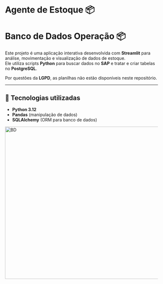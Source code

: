 # Agente de Estoque 📦
# Banco de Dados Operação 📦

Este projeto é uma aplicação interativa desenvolvida com **Streamlit** para análise, movimentação e visualização de dados de estoque.  
Ele utiliza scripts **Python** para buscar dados no **SAP** e tratar e criar tabelas no **PostgreSQL**.  

Por questões da **LGPD**, as planilhas não estão disponíveis neste repositório.

---

## 🚀 Tecnologias utilizadas

- **Python 3.12**
- **Pandas** (manipulação de dados)
- **SQLAlchemy** (ORM para banco de dados)

<img width="959" height="502" alt="BD" src="https://github.com/user-attachments/assets/07708a22-3eb2-4ae8-b758-228b8fa1b656" />
